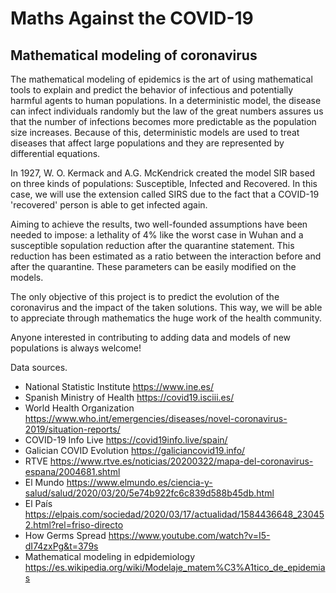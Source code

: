 # Maths Against the COVID-19
## Mathematical modeling of coronavirus 

The mathematical modeling of epidemics is the art of using mathematical tools to explain and predict the behavior of infectious and potentially harmful agents to human populations. In a deterministic model, the disease can infect individuals randomly but the law of the great numbers assures us that the number of infections becomes more predictable as the population size increases. Because of this, deterministic models are used to treat diseases that affect large populations and they are represented by differential equations.

In 1927, W. O. Kermack and A.G. McKendrick created the model SIR based on three kinds of populations: Susceptible, Infected and Recovered. In this case, we will use the extension called SIRS due to the fact that a COVID-19 'recovered' person is able to get infected again.

Aiming to achieve the results, two well-founded assumptions have been needed to impose: a lethality of 4% like the worst case in Wuhan and a susceptible sopulation reduction after the quarantine statement. This reduction has been estimated as a ratio between the interaction before and after the quarantine. These parameters can be easily modified on the models.

The only objective of this project is to predict the evolution of the coronavirus and the impact of the taken solutions. This way, we will be able to appreciate through mathematics the huge work of the health community.

Anyone interested in contributing to adding data and models of new populations is always welcome!

Data sources.

- National Statistic Institute https://www.ine.es/
- Spanish Ministry of Health https://covid19.isciii.es/
- World Health Organization https://www.who.int/emergencies/diseases/novel-coronavirus-2019/situation-reports/
- COVID-19 Info Live https://covid19info.live/spain/
- Galician COVID Evolution https://galiciancovid19.info/
- RTVE https://www.rtve.es/noticias/20200322/mapa-del-coronavirus-espana/2004681.shtml
- El Mundo https://www.elmundo.es/ciencia-y-salud/salud/2020/03/20/5e74b922fc6c839d588b45db.html
- El País https://elpais.com/sociedad/2020/03/17/actualidad/1584436648_230452.html?rel=friso-directo
- How Germs Spread https://www.youtube.com/watch?v=I5-dI74zxPg&t=379s
- Mathematical modeling in edpidemiology https://es.wikipedia.org/wiki/Modelaje_matem%C3%A1tico_de_epidemias
